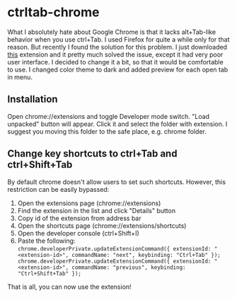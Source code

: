 # ctrltab-chrome
What I absolutely hate about Google Chrome is that it lacks alt+Tab-like behavior when you use ctrl+Tab. I used Firefox for quite a while only for that reason. But recently I found the solution for this problem. I just downloaded [this](https://chrome.google.com/webstore/detail/ctrl%2Btab-mru/ialfjajikhdldpgcfglgndennidgkhik) extension and it pretty much solved the issue, except it had very poor user interface. I decided to change it a bit, so that it would be comfortable to use. I changed color theme to dark and added preview for each open tab in menu.
## Installation
Open chrome://extensions and toggle Developer mode switch. "Load unpacked" button will appear. Click it and select the folder with extension. I suggest you moving this folder to the safe place, e.g. chrome folder.
## Change key shortcuts to ctrl+Tab and ctrl+Shift+Tab
By default chrome doesn't allow users to set such shortcuts. However, this restriction can be easily bypassed:  
1) Open the extensions page (chrome://extensions)  
2) Find the extension in the list and click "Details" button  
3) Copy id of the extension from address bar  
4) Open the shortcuts page (chrome://extensions/shortcuts)  
5) Open the developer console (ctrl+Shift+I)  
6) Paste the following:  
`chrome.developerPrivate.updateExtensionCommand({
    extensionId: "<extension-id>",
    commandName: "next",
    keybinding: "Ctrl+Tab"
});
chrome.developerPrivate.updateExtensionCommand({
    extensionId: "<extension-id>",
    commandName: "previous",
    keybinding: "Ctrl+Shift+Tab"
});`  

That is all, you can now use the extension!
